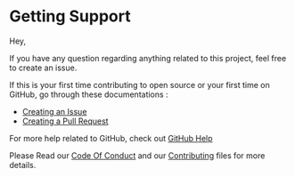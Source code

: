 # Getting Support

Hey,

If you have any question regarding anything related to this project, feel free to create an issue.

If this is your first time contributing to open source or your first time on GitHub, go through these documentations : 

- [Creating an Issue](https://help.github.com/en/github/managing-your-work-on-github/creating-an-issue)
- [Creating a Pull Request](https://help.github.com/en/github/collaborating-with-issues-and-pull-requests/creating-a-pull-request)

For more help related to GitHub, check out [GitHub Help](https://help.github.com/en)

Please Read our [Code Of Conduct](https://github.com/nitinmogalapalli/Typing-Speed-Test/blob/main/.github/CODE_OF_CONDUCT.md) and our [Contributing](https://github.com/nitinmogalapalli/Typing-Speed-Test/blob/main/.github/CONTRIBUTING.md) files for more details.
